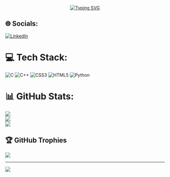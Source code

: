 <p align="center">
  <a href="https://git.io/typing-svg"><img src="https://readme-typing-svg.demolab.com?font=Fira+Code&size=30&pause=1000&center=true&vCenter=true&random=false&width=500&height=60&lines=Hey+There!%F0%9F%91%8B%F0%9F%8F%BB;I'm+Kavya+Tummepalli!" alt="Typing SVG" /></a>


## 🌐 Socials:
[![LinkedIn](https://img.shields.io/badge/LinkedIn-%230077B5.svg?logo=linkedin&logoColor=white)](https://linkedin.com/in/https://www.linkedin.com/in/kavya-tummepalli-b1b257227/) 

# 💻 Tech Stack:
![C](https://img.shields.io/badge/c-%2300599C.svg?style=for-the-badge&logo=c&logoColor=white) ![C++](https://img.shields.io/badge/c++-%2300599C.svg?style=for-the-badge&logo=c%2B%2B&logoColor=white) ![CSS3](https://img.shields.io/badge/css3-%231572B6.svg?style=for-the-badge&logo=css3&logoColor=white) ![HTML5](https://img.shields.io/badge/html5-%23E34F26.svg?style=for-the-badge&logo=html5&logoColor=white) ![Python](https://img.shields.io/badge/python-3670A0?style=for-the-badge&logo=python&logoColor=ffdd54)
# 📊 GitHub Stats:
![](https://github-readme-stats.vercel.app/api?username=KavyaTummepali&theme=dark&hide_border=false&include_all_commits=false&count_private=false)<br/>
![](https://github-readme-streak-stats.herokuapp.com/?user=KavyaTummepali&theme=dark&hide_border=false)<br/>
![](https://github-readme-stats.vercel.app/api/top-langs/?username=KavyaTummepali&theme=dark&hide_border=false&include_all_commits=false&count_private=false&layout=compact)

## 🏆 GitHub Trophies
![](https://github-profile-trophy.vercel.app/?username=KavyaTummepali&theme=radical&no-frame=false&no-bg=true&margin-w=4)

---
[![](https://visitcount.itsvg.in/api?id=KavyaTummepali&icon=0&color=0)](https://visitcount.itsvg.in)

<!-- Proudly created with GPRM ( https://gprm.itsvg.in ) -->
